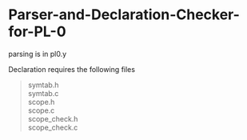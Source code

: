 # Parser-and-Declaration-Checker-for-PL-0
parsing is in pl0.y

Declaration requires the following files  
> symtab.h  
> symtab.c  
> scope.h  
> scope.c  
> scope_check.h  
> scope_check.c  

